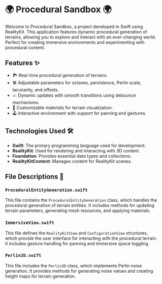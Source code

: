 # 🌍 Procedural Sandbox 🌍

Welcome to Procedural Sandbox, a project developed in Swift using RealityKit. This application features dynamic procedural generation of terrains, allowing you to explore and interact with an ever-changing world. Perfect for creating immersive environments and experimenting with procedural content.

## Features ✨

- 🏞️ Real-time procedural generation of terrains.
- 🛠️ Adjustable parameters for octaves, persistence, Perlin scale, lacunarity, and offsets.
- 📈 Dynamic updates with smooth transitions using debounce mechanisms.
- 🎨 Customizable materials for terrain visualization.
- 🕹️ Interactive environment with support for panning and gestures.

## Technologies Used 🛠️

- **Swift**: The primary programming language used for development.
- **RealityKit**: Used for rendering and interacting with 3D content.
- **Foundation**: Provides essential data types and collections.
- **RealityKitContent**: Manages content for RealityKit scenes.

## File Descriptions 📄

### `ProceduralEntityGeneration.swift`

This file contains the `ProceduralEntityGeneration` class, which handles the procedural generation of terrain entities. It includes methods for updating terrain parameters, generating mesh resources, and applying materials.

### `ImmersiveView.swift`

This file defines the `RealityKitView` and `ConfigurationView` structures, which provide the user interface for interacting with the procedural terrain. It includes gesture handling for panning and immersive space toggling.

### `Perlin2D.swift`

This file includes the `Perlin2D` class, which implements Perlin noise generation. It provides methods for generating noise values and creating height maps for terrain generation.
